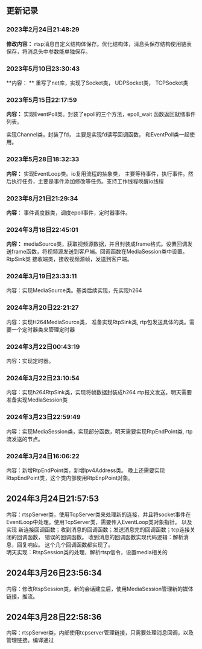 <!--
 * Copyright (C) 2023 zgscsed. All rights reserved.
 * @filename: file name
 * @Author: zgscsed
 * @Date: 2023-02-24 21:48:05
 * @LastEditors: zgscsed
 * @LastEditTime: 2023-02-24 21:51:00
 * @Description: file content
-->

## 更新记录

### 2023年2月24日21:48:29
**修改内容：** rtsp消息自定义结构体保存。优化结构体，消息头保存结构使用链表保存，将消息头中参数能单独保存。

### 2023年5月10日23:30:43
**内容： ** 重写了net库，实现了Socket类， UDPSocket类， TCPSocket类

### 2023年5月15日22:17:59
**内容：** 实现EventPoll类。封装了epoll的三个方法，epoll_wait 函数返回就绪事件列表。

实现Channel类，封装了fd， 主要是实现fd读写回调函数， 和EventPoll类一起使用。

### 2023年5月28日18:32:33
**内容：** 实现EventLoop类。io复用流程的抽象类， 主要等待事件，执行事件。然后执行任务，主要是事件添加修改等任务。支持工作线程唤醒io线程

### 2023年8月21日21:29:34
**内容：** 事件调度器类，调度epoll事件，定时器事件。

### 2024年3月18日22:45:01
**内容：** mediaSource类，获取视频源数据，并且封装成frame格式。设置回调发送frame函数，将视频源发送到客户端。回调函数在MediaSession类中设置。
	RtpSink类 接收端类，接收视频源帧，发送到客户端。

### 2024年3月19日23:33:11
内容：实现MediaSource类。基类后续实现，先实现h264

### 2024年3月20日22:21:27
内容：实现H264MediaSource类， 准备实现RtpSink类, rtp包发送具体的类。需要一个定时器类来管理定时器

### 2024年3月22日00:43:19
内容：实现定时器。

### 2024年3月22日23:10:54
内容：实现h264RtpSink类，实现将帧数据封装成h264 rtp报文发送。明天需要准备实现MediaSession类

### 2024年3月23日22:59:49
内容：实现MediaSession类，实现部分函数，明天需要实现RtpEndPoint类, rtp流发送的节点。

### 2024年3月24日16:06:22
内容：新增RtpEndPoint类，新增Ipv4Address类。  晚上还需要实现RtspEndPoint类，这个类内部使用RtpEnpPoint对象。

## 2024年3月24日21:57:53
内容：rtspServer类，使用TcpServer类来处理新的连接，并且将socket事件在EventLoop中处理。使用TcpServer类，需要传入EventLoop类对象指针。
以及实现 新连接回调函数；收到消息的回调函数；发送消息完的回调函数；tcp连接关闭的回调函数， 错误的回调函数。
收到消息的回调函数实现代码逻辑：解析消息，回复响应。 这个几个回调函数都实现了。  
明天实现：RtspSession类的处理，解析rtsp信令，设置media相关的

## 2024年3月26日23:56:34
内容：修改RtspSession类，新的会话建立后，使用MediaSession管理新的媒体链接，推流。

## 2024年3月28日22:58:36
内容：rtspServer类，内部使用tcpserver管理链接，只需要处理消息回调，以及管理链接。编译通过